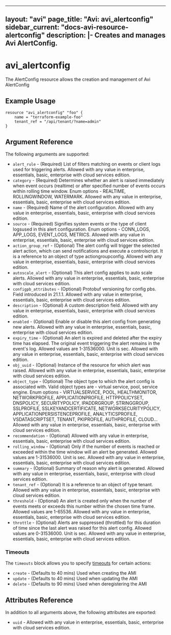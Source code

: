 <!--
    Copyright 2021 VMware, Inc.
    SPDX-License-Identifier: Mozilla Public License 2.0
-->
---
layout: "avi"
page_title: "Avi: avi_alertconfig"
sidebar_current: "docs-avi-resource-alertconfig"
description: |-
  Creates and manages Avi AlertConfig.
---

# avi_alertconfig

The AlertConfig resource allows the creation and management of Avi AlertConfig

## Example Usage

```hcl
resource "avi_alertconfig" "foo" {
    name = "terraform-example-foo"
    tenant_ref = "/api/tenant/?name=admin"
}
```

## Argument Reference

The following arguments are supported:

* `alert_rule` - (Required) List of filters matching on events or client logs used for triggering alerts. Allowed with any value in enterprise, essentials, basic, enterprise with cloud services edition.
* `category` - (Required) Determines whether an alert is raised immediately when event occurs (realtime) or after specified number of events occurs within rolling time window. Enum options - REALTIME, ROLLINGWINDOW, WATERMARK. Allowed with any value in enterprise, essentials, basic, enterprise with cloud services edition.
* `name` - (Required) Name of the alert configuration. Allowed with any value in enterprise, essentials, basic, enterprise with cloud services edition.
* `source` - (Required) Signifies system events or the type of client logsused in this alert configuration. Enum options - CONN_LOGS, APP_LOGS, EVENT_LOGS, METRICS. Allowed with any value in enterprise, essentials, basic, enterprise with cloud services edition.
* `action_group_ref` - (Optional) The alert config will trigger the selected alert action, which can send notifications and execute a controlscript. It is a reference to an object of type actiongroupconfig. Allowed with any value in enterprise, essentials, basic, enterprise with cloud services edition.
* `autoscale_alert` - (Optional) This alert config applies to auto scale alerts. Allowed with any value in enterprise, essentials, basic, enterprise with cloud services edition.
* `configpb_attributes` - (Optional) Protobuf versioning for config pbs. Field introduced in 21.1.1. Allowed with any value in enterprise, essentials, basic, enterprise with cloud services edition.
* `description` - (Optional) A custom description field. Allowed with any value in enterprise, essentials, basic, enterprise with cloud services edition.
* `enabled` - (Optional) Enable or disable this alert config from generating new alerts. Allowed with any value in enterprise, essentials, basic, enterprise with cloud services edition.
* `expiry_time` - (Optional) An alert is expired and deleted after the expiry time has elapsed. The original event triggering the alert remains in the event's log. Allowed values are 1-31536000. Unit is sec. Allowed with any value in enterprise, essentials, basic, enterprise with cloud services edition.
* `obj_uuid` - (Optional) Instance of the resource for which alert was raised. Allowed with any value in enterprise, essentials, basic, enterprise with cloud services edition.
* `object_type` - (Optional) The object type to which the alert config is associated with. Valid object types are - virtual service, pool, service engine. Enum options - VIRTUALSERVICE, POOL, HEALTHMONITOR, NETWORKPROFILE, APPLICATIONPROFILE, HTTPPOLICYSET, DNSPOLICY, SECURITYPOLICY, IPADDRGROUP, STRINGGROUP, SSLPROFILE, SSLKEYANDCERTIFICATE, NETWORKSECURITYPOLICY, APPLICATIONPERSISTENCEPROFILE, ANALYTICSPROFILE, VSDATASCRIPTSET, TENANT, PKIPROFILE, AUTHPROFILE, CLOUD... Allowed with any value in enterprise, essentials, basic, enterprise with cloud services edition.
* `recommendation` - (Optional) Allowed with any value in enterprise, essentials, basic, enterprise with cloud services edition.
* `rolling_window` - (Optional) Only if the number of events is reached or exceeded within the time window will an alert be generated. Allowed values are 1-31536000. Unit is sec. Allowed with any value in enterprise, essentials, basic, enterprise with cloud services edition.
* `summary` - (Optional) Summary of reason why alert is generated. Allowed with any value in enterprise, essentials, basic, enterprise with cloud services edition.
* `tenant_ref` - (Optional) It is a reference to an object of type tenant. Allowed with any value in enterprise, essentials, basic, enterprise with cloud services edition.
* `threshold` - (Optional) An alert is created only when the number of events meets or exceeds this number within the chosen time frame. Allowed values are 1-65536. Allowed with any value in enterprise, essentials, basic, enterprise with cloud services edition.
* `throttle` - (Optional) Alerts are suppressed (throttled) for this duration of time since the last alert was raised for this alert config. Allowed values are 0-31536000. Unit is sec. Allowed with any value in enterprise, essentials, basic, enterprise with cloud services edition.


### Timeouts

The `timeouts` block allows you to specify [timeouts](https://www.terraform.io/docs/configuration/resources.html#timeouts) for certain actions:

* `create` - (Defaults to 40 mins) Used when creating the AMI
* `update` - (Defaults to 40 mins) Used when updating the AMI
* `delete` - (Defaults to 90 mins) Used when deregistering the AMI

## Attributes Reference

In addition to all arguments above, the following attributes are exported:

* `uuid` -  Allowed with any value in enterprise, essentials, basic, enterprise with cloud services edition.

